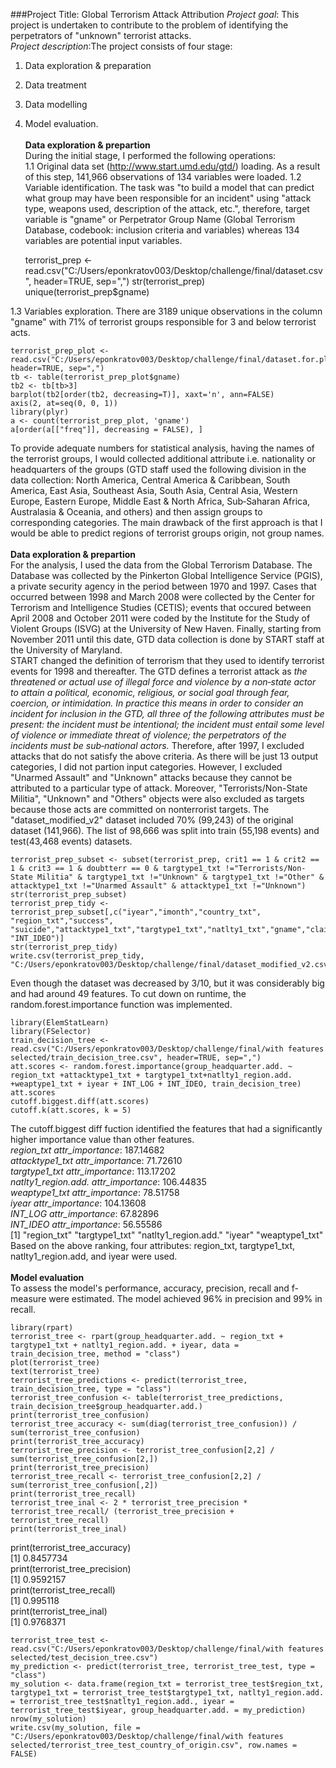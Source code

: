 ###Project Title: Global Terrorism Attack Attribution
*Project goal*: This project is undertaken to contribute to the problem of identifying the perpetrators of "unknown" terrorist attacks.<br/>
*Project description*:The project consists of four stage: 
1. Data exploration & preparation
2. Data treatment
3. Data modelling
4. Model evaluation.<br/><br/>
**Data exploration & prepartion** <br/>
During the initial stage, I performed the following operations:<br/>
1.1 Original data set (http://www.start.umd.edu/gtd/) loading. As a result of this step, 141,966 observations of 134 variables were loaded.
1.2 Variable identification. The task was "to build a model that can predict what group may have been responsible for an incident" using "attack type, weapons used, description of the attack, etc.", therefore, target variable is "gname" or Perpetrator Group Name (Global Terrorism Database, codebook: inclusion criteria and variables) whereas 134 variables are potential input variables.

    terrorist_prep <- read.csv("C:/Users/eponkratov003/Desktop/challenge/final/dataset.csv", header=TRUE, sep=",")
    str(terrorist_prep)
    unique(terrorist_prep$gname)
    
1.3 Variables exploration. There are 3189 unique observations in the column "gname" with 71% of terrorist groups responsible for 3 and below terrorist acts. 

    terrorist_prep_plot <- read.csv("C:/Users/eponkratov003/Desktop/challenge/final/dataset.for.plot.csv", header=TRUE, sep=",")
    tb <- table(terrorist_prep_plot$gname)
    tb2 <- tb[tb>3]
    barplot(tb2[order(tb2, decreasing=T)], xaxt='n', ann=FALSE)
    axis(2, at=seq(0, 0, 1))
    library(plyr)
    a <- count(terrorist_prep_plot, 'gname')
    a[order(a[["freq"]], decreasing = FALSE), ]
    
To provide adequate numbers for statistical analysis, having the names of the terrorist groups, I would collected additional attribute i.e. nationality or headquarters of the groups (GTD staff used the following division in the data collection: North America, Central America & Caribbean, South America, East Asia, Southeast Asia, South Asia, Central Asia, Western Europe, Eastern Europe, Middle East & North Africa, Sub‐Saharan Africa, Australasia & Oceania, and others) and then assign groups to corresponding categories. The main drawback of the first approach is that I would be able to predict regions of terrorist groups origin, not group names.<br/><br/>
**Data exploration & prepartion** <br/>
For the analysis, I used the data from the Global Terrorism Database. The Database was collected by the Pinkerton Global Intelligence Service (PGIS), a private security agency in the period between 1970 and 1997. Cases that occurred between 1998 and March 2008 were collected by the Center for Terrorism and Intelligence Studies (CETIS); events that occured between April 2008 and October 2011 were coded by the Institute for the Study of Violent Groups (ISVG) at the University of New Haven. Finally, starting from November 2011 until this date, GTD data collection is done by START staff at the University of Maryland.<br/> 
START changed the definition of terrorism that they used to identify terrorist events for 1998 and thereafter. The GTD defines a terrorist attack as *the threatened or actual use of illegal force and violence by a non‐state actor to attain a political, economic, religious, or social goal through fear, coercion, or intimidation. In practice this means in order to consider an incident for inclusion in the GTD, all three of the following attributes must be present: the incident must be intentional; the incident must entail some level of violence or immediate threat of violence; the perpetrators of the incidents must be sub‐national actors.* Therefore, after 1997, I excluded attacks that do not satisfy the above criteria. As there will be just 13 output  categories, I did not partion input categories. However, I excluded "Unarmed Assault" and "Unknown" attacks because they cannot be attributed to a particular type of attack. Moreover, "Terrorists/Non-State Militia", "Unknown" and "Others" objects were also excluded as targets because those acts are committed on nonterrorist targets. The "dataset_modified_v2" dataset included 70% (99,243) of the original dataset (141,966). The list of 98,666 was split into train (55,198 events) and test(43,468 events) datasets.</br>

    terrorist_prep_subset <- subset(terrorist_prep, crit1 == 1 & crit2 == 1 & crit3 == 1 & doubtterr == 0 & targtype1_txt !="Terrorists/Non-State Militia" & targtype1_txt !="Unknown" & targtype1_txt !="Other" & attacktype1_txt !="Unarmed Assault" & attacktype1_txt !="Unknown")
    str(terrorist_prep_subset)
    terrorist_prep_tidy <- terrorist_prep_subset[,c("iyear","imonth","country_txt", "region_txt","success", "suicide","attacktype1_txt","targtype1_txt","natlty1_txt","gname","claimed","claimmode_txt","weaptype1_txt","INT_LOG", "INT_IDEO")]
    str(terrorist_prep_tidy)
    write.csv(terrorist_prep_tidy, "C:/Users/eponkratov003/Desktop/challenge/final/dataset_modified_v2.csv")
    
Even though the dataset was decreased by 3/10, but it was considerably big and had around 49 features. To cut down on runtime, the random.forest.importance function was implemented. 

    library(ElemStatLearn)
    library(FSelector)
    train_decision_tree <- read.csv("C:/Users/eponkratov003/Desktop/challenge/final/with features selected/train_decision_tree.csv", header=TRUE, sep=",")
    att.scores <- random.forest.importance(group_headquarter.add. ~ region_txt +attacktype1_txt + targtype1_txt+natlty1_region.add. +weaptype1_txt + iyear + INT_LOG + INT_IDEO, train_decision_tree)
    att.scores
    cutoff.biggest.diff(att.scores)
    cutoff.k(att.scores, k = 5) 
    
The cutoff.biggest diff fuction identified the features that had a significantly higher importance value than other features.<br/>
*region_txt attr_importance*: 187.14682<br/>
*attacktype1_txt attr_importanc*e: 71.72610<br/>
*targtype1_txt attr_importance*: 113.17202<br/>
*natlty1_region.add. attr_importance*: 106.44835</br>
*weaptype1_txt attr_importance*: 78.51758 <br/>
*iyear attr_importance*: 104.13608 </br>
*INT_LOG attr_importance*: 67.82896</br>
*INT_IDEO attr_importance*: 56.55586</br>
[1] "region_txt"          "targtype1_txt"       "natlty1_region.add." "iyear"               "weaptype1_txt"     
Based on the above ranking, four attributes: region_txt, targtype1_txt, natlty1_region.add, and iyear were used. <br/><br/>
**Model evaluation**<br/>
To assess the model's performance, accuracy, precision, recall and f-measure were estimated. The model achieved 96% in precision and 99% in recall.

    library(rpart)
    terrorist_tree <- rpart(group_headquarter.add. ~ region_txt + targtype1_txt + natlty1_region.add. + iyear, data = train_decision_tree, method = "class")
    plot(terrorist_tree)
    text(terrorist_tree)
    terrorist_tree_predictions <- predict(terrorist_tree, train_decision_tree, type = "class")
    terrorist_tree_confusion <- table(terrorist_tree_predictions, train_decision_tree$group_headquarter.add.)
    print(terrorist_tree_confusion)
    terrorist_tree_accuracy <- sum(diag(terrorist_tree_confusion)) / sum(terrorist_tree_confusion)
    print(terrorist_tree_accuracy)
    terrorist_tree_precision <- terrorist_tree_confusion[2,2] / sum(terrorist_tree_confusion[2,])
    print(terrorist_tree_precision)
    terrorist_tree_recall <- terrorist_tree_confusion[2,2] / sum(terrorist_tree_confusion[,2])
    print(terrorist_tree_recall)
    terrorist_tree_inal <- 2 * terrorist_tree_precision * terrorist_tree_recall/ (terrorist_tree_precision + terrorist_tree_recall)
    print(terrorist_tree_inal)

print(terrorist_tree_accuracy)<br/>
[1] 0.8457734 <br/>
print(terrorist_tree_precision)<br/>
[1] 0.9592157<br/>
print(terrorist_tree_recall)<br/>
[1] 0.995118<br/>
print(terrorist_tree_inal)<br/>
[1] 0.9768371

    terrorist_tree_test <- read.csv("C:/Users/eponkratov003/Desktop/challenge/final/with features selected/test_decision_tree.csv")
    my_prediction <- predict(terrorist_tree, terrorist_tree_test, type = "class")
    my_solution <- data.frame(region_txt = terrorist_tree_test$region_txt, targtype1_txt = terrorist_tree_test$targtype1_txt, natlty1_region.add. = terrorist_tree_test$natlty1_region.add., iyear = terrorist_tree_test$iyear, group_headquarter.add. = my_prediction)
    nrow(my_solution)
    write.csv(my_solution, file = "C:/Users/eponkratov003/Desktop/challenge/final/with features selected/terrorist_tree_test_country_of_origin.csv", row.names = FALSE)
